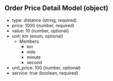 ## Order Price Detail Model (object)

+ type: distance (string, required)
+ price: 1000 (number, required)
+ value: 10 (number, optional)
+ unit: km (enum, optional)
    + Members
      + km
      + mile
      + minute
      + second
+ unit_price: 100 (number, optional)
+ service: true (boolean, required)

